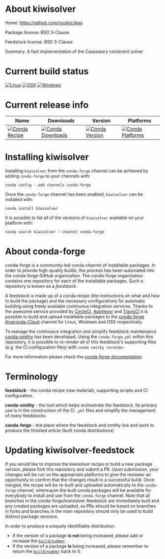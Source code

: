 About kiwisolver
================

Home: https://github.com/nucleic/kiwi

Package license: BSD 3-Clause

Feedstock license: BSD 3-Clause

Summary: A fast implementation of the Cassowary constraint solver



Current build status
====================

[![Linux](https://img.shields.io/circleci/project/github/conda-forge/kiwisolver-feedstock/master.svg?label=Linux)](https://circleci.com/gh/conda-forge/kiwisolver-feedstock)
[![OSX](https://img.shields.io/travis/conda-forge/kiwisolver-feedstock/master.svg?label=macOS)](https://travis-ci.org/conda-forge/kiwisolver-feedstock)
[![Windows](https://img.shields.io/appveyor/ci/conda-forge/kiwisolver-feedstock/master.svg?label=Windows)](https://ci.appveyor.com/project/conda-forge/kiwisolver-feedstock/branch/master)

Current release info
====================

| Name | Downloads | Version | Platforms |
| --- | --- | --- | --- |
| [![Conda Recipe](https://img.shields.io/badge/recipe-kiwisolver-green.svg)](https://anaconda.org/conda-forge/kiwisolver) | [![Conda Downloads](https://img.shields.io/conda/dn/conda-forge/kiwisolver.svg)](https://anaconda.org/conda-forge/kiwisolver) | [![Conda Version](https://img.shields.io/conda/vn/conda-forge/kiwisolver.svg)](https://anaconda.org/conda-forge/kiwisolver) | [![Conda Platforms](https://img.shields.io/conda/pn/conda-forge/kiwisolver.svg)](https://anaconda.org/conda-forge/kiwisolver) |

Installing kiwisolver
=====================

Installing `kiwisolver` from the `conda-forge` channel can be achieved by adding `conda-forge` to your channels with:

```
conda config --add channels conda-forge
```

Once the `conda-forge` channel has been enabled, `kiwisolver` can be installed with:

```
conda install kiwisolver
```

It is possible to list all of the versions of `kiwisolver` available on your platform with:

```
conda search kiwisolver --channel conda-forge
```


About conda-forge
=================

conda-forge is a community-led conda channel of installable packages.
In order to provide high-quality builds, the process has been automated into the
conda-forge GitHub organization. The conda-forge organization contains one repository
for each of the installable packages. Such a repository is known as a *feedstock*.

A feedstock is made up of a conda recipe (the instructions on what and how to build
the package) and the necessary configurations for automatic building using freely
available continuous integration services. Thanks to the awesome service provided by
[CircleCI](https://circleci.com/), [AppVeyor](http://www.appveyor.com/)
and [TravisCI](https://travis-ci.org/) it is possible to build and upload installable
packages to the [conda-forge](https://anaconda.org/conda-forge)
[Anaconda-Cloud](http://docs.anaconda.org/) channel for Linux, Windows and OSX respectively.

To manage the continuous integration and simplify feedstock maintenance
[conda-smithy](http://github.com/conda-forge/conda-smithy) has been developed.
Using the ``conda-forge.yml`` within this repository, it is possible to re-render all of
this feedstock's supporting files (e.g. the CI configuration files) with ``conda smithy rerender``.

For more information please check the [conda-forge documentation](https://conda-forge.org/docs/).

Terminology
===========

**feedstock** - the conda recipe (raw material), supporting scripts and CI configuration.

**conda-smithy** - the tool which helps orchestrate the feedstock.
                   Its primary use is in the construction of the CI ``.yml`` files
                   and simplify the management of *many* feedstocks.

**conda-forge** - the place where the feedstock and smithy live and work to
                  produce the finished article (built conda distributions)


Updating kiwisolver-feedstock
=============================

If you would like to improve the kiwisolver recipe or build a new
package version, please fork this repository and submit a PR. Upon submission,
your changes will be run on the appropriate platforms to give the reviewer an
opportunity to confirm that the changes result in a successful build. Once
merged, the recipe will be re-built and uploaded automatically to the
`conda-forge` channel, whereupon the built conda packages will be available for
everybody to install and use from the `conda-forge` channel.
Note that all branches in the conda-forge/kiwisolver-feedstock are
immediately built and any created packages are uploaded, so PRs should be based
on branches in forks and branches in the main repository should only be used to
build distinct package versions.

In order to produce a uniquely identifiable distribution:
 * If the version of a package **is not** being increased, please add or increase
   the [``build/number``](http://conda.pydata.org/docs/building/meta-yaml.html#build-number-and-string).
 * If the version of a package **is** being increased, please remember to return
   the [``build/number``](http://conda.pydata.org/docs/building/meta-yaml.html#build-number-and-string)
   back to 0.
